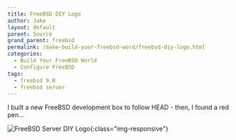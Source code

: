 ```yaml
---
title: FreeBSD DIY Logo
author: Jake
layout: default
parent: Source
grand_parent: freebsd
permalink: /make-build-your-freebsd-word/freebsd-diy-logo.html
categories:
  - Build Your FreeBSD World
  - Configure FreeBSD
tags:
  - freebsd 9.0
  - freebsd server
---
```

I built a new FreeBSD development box to follow HEAD - then, I found a red pen&#8230;

![FreeBSD Server DIY Logo](/wp-content/uploads/2011/11/FreeBSD-Server-DIY-Logo-e1321893927938-1024x486.jpg){:class="img-responsive"}
